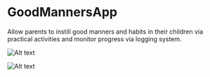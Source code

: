 # GoodMannersApp

Allow parents to instill good manners and habits in their children via practical activities and monitor progress via logging system.

![Alt text](https://ibb.co/5hgx0DW "Optional title")


![Alt text](https://ibb.co/09zDLTG "Optional title")
